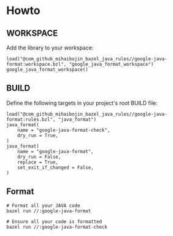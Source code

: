 # Howto

## WORKSPACE

Add the library to your workspace:

```
load("@com_github_mihaibojin_bazel_java_rules//google-java-format:workspace.bzl", "google_java_format_workspace")
google_java_format_workspace()
```


## BUILD

Define the following targets in your project's root BUILD file:

```
load("@com_github_mihaibojin_bazel_java_rules//google-java-format:rules.bzl", "java_format")
java_format(
    name = "google-java-format-check",
    dry_run = True,
)
java_format(
    name = "google-java-format",
    dry_run = False,
    replace = True,
    set_exit_if_changed = False,
)
```

## Format

```
# Format all your JAVA code
bazel run //:google-java-format

# Ensure all your code is formatted
bazel run //:google-java-format-check
```

